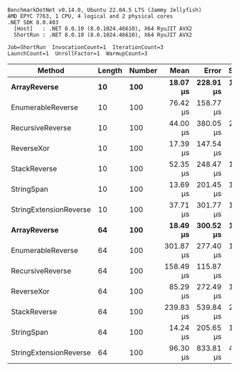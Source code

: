 ```

BenchmarkDotNet v0.14.0, Ubuntu 22.04.5 LTS (Jammy Jellyfish)
AMD EPYC 7763, 1 CPU, 4 logical and 2 physical cores
.NET SDK 8.0.403
  [Host]   : .NET 8.0.10 (8.0.1024.46610), X64 RyuJIT AVX2
  ShortRun : .NET 8.0.10 (8.0.1024.46610), X64 RyuJIT AVX2

Job=ShortRun  InvocationCount=1  IterationCount=3  
LaunchCount=1  UnrollFactor=1  WarmupCount=3  

```
| Method                 | Length | Number | Mean      | Error     | StdDev    | Median     | Min        | Max       | Allocated |
|----------------------- |------- |------- |----------:|----------:|----------:|-----------:|-----------:|----------:|----------:|
| **ArrayReverse**           | **10**     | **100**    |  **18.07 μs** | **228.91 μs** | **12.548 μs** |  **11.332 μs** |  **10.340 μs** |  **32.55 μs** |  **10.09 KB** |
| EnumerableReverse      | 10     | 100    |  76.42 μs | 158.77 μs |  8.703 μs |  74.038 μs |  69.149 μs |  86.06 μs |  25.72 KB |
| RecursiveReverse       | 10     | 100    |  44.00 μs | 380.05 μs | 20.832 μs |  36.492 μs |  27.957 μs |  67.54 μs |  33.53 KB |
| ReverseXor             | 10     | 100    |  17.39 μs | 147.54 μs |  8.087 μs |  15.008 μs |  10.761 μs |  26.40 μs |  10.09 KB |
| StackReverse           | 10     | 100    |  52.35 μs | 248.47 μs | 13.620 μs |  44.502 μs |  44.472 μs |  68.08 μs |  31.19 KB |
| StringSpan             | 10     | 100    |  13.69 μs | 201.45 μs | 11.042 μs |   7.355 μs |   7.275 μs |  26.44 μs |   5.41 KB |
| StringExtensionReverse | 10     | 100    |  37.71 μs | 301.77 μs | 16.541 μs |  29.115 μs |  27.231 μs |  56.78 μs |  28.84 KB |
| **ArrayReverse**           | **64**     | **100**    |  **18.49 μs** | **300.52 μs** | **16.473 μs** |   **9.217 μs** |   **8.746 μs** |  **37.51 μs** |  **30.41 KB** |
| EnumerableReverse      | 64     | 100    | 301.87 μs | 277.40 μs | 15.205 μs | 301.671 μs | 286.764 μs | 317.17 μs |  59.31 KB |
| RecursiveReverse       | 64     | 100    | 158.49 μs | 115.87 μs |  6.351 μs | 159.489 μs | 151.695 μs | 164.28 μs | 560.88 KB |
| ReverseXor             | 64     | 100    |  85.29 μs | 272.49 μs | 14.936 μs |  82.415 μs |  71.996 μs | 101.45 μs |  30.41 KB |
| StackReverse           | 64     | 100    | 239.83 μs | 539.84 μs | 29.590 μs | 236.223 μs | 212.208 μs | 271.06 μs |  88.22 KB |
| StringSpan             | 64     | 100    |  14.24 μs | 205.65 μs | 11.272 μs |   7.955 μs |   7.504 μs |  27.25 μs |  15.56 KB |
| StringExtensionReverse | 64     | 100    |  96.30 μs | 833.81 μs | 45.704 μs |  70.703 μs |  69.139 μs | 149.07 μs |  68.69 KB |
